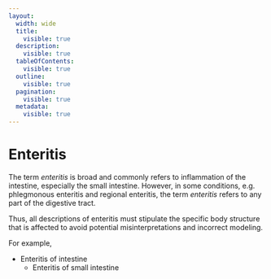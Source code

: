 ```yaml
---
layout:
  width: wide
  title:
    visible: true
  description:
    visible: true
  tableOfContents:
    visible: true
  outline:
    visible: true
  pagination:
    visible: true
  metadata:
    visible: true
---
```


# Enteritis

The term _enteritis_ is broad and commonly refers to inflammation of the intestine, especially the small intestine. However, in some conditions, e.g. phlegmonous enteritis and regional enteritis, the term _enteritis_ refers to any part of the digestive tract. 

Thus, all descriptions of enteritis must stipulate the specific body structure that is affected to avoid potential misinterpretations and incorrect modeling.

For example,

* Enteritis of intestine
    * Enteritis of small intestine

